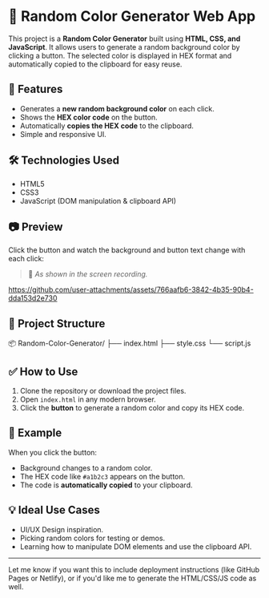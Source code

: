 # 🎨 Random Color Generator Web App

This project is a **Random Color Generator** built using **HTML, CSS, and JavaScript**. It allows users to generate a random background color by clicking a button. The selected color is displayed in HEX format and automatically copied to the clipboard for easy reuse.

## 🚀 Features

- Generates a **new random background color** on each click.
- Shows the **HEX color code** on the button.
- Automatically **copies the HEX code** to the clipboard.
- Simple and responsive UI.

## 🛠️ Technologies Used

- HTML5
- CSS3
- JavaScript (DOM manipulation & clipboard API)

## 📷 Preview

Click the button and watch the background and button text change with each click:
> 🎥 *As shown in the screen recording.*
> 

https://github.com/user-attachments/assets/766aafb6-3842-4b35-90b4-dda153d2e730



## 📁 Project Structure

📦 Random-Color-Generator/
├── index.html
├── style.css
└── script.js


## ✅ How to Use

1. Clone the repository or download the project files.
2. Open `index.html` in any modern browser.
3. Click the **button** to generate a random color and copy its HEX code.

## 📌 Example

When you click the button:
- Background changes to a random color.
- The HEX code like `#a1b2c3` appears on the button.
- The code is **automatically copied** to your clipboard.

## 💡 Ideal Use Cases

- UI/UX Design inspiration.
- Picking random colors for testing or demos.
- Learning how to manipulate DOM elements and use the clipboard API.

---

Let me know if you want this to include deployment instructions (like GitHub Pages or Netlify), or if you'd like me to generate the HTML/CSS/JS code as well.

